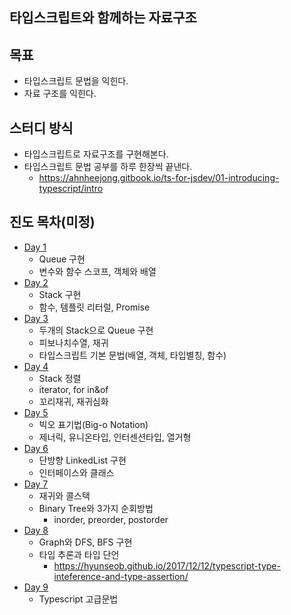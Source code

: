 ## 타입스크립트와 함께하는 자료구조

## 목표
- 타입스크립트 문법을 익힌다.
- 자료 구조를 익힌다.

## 스터디 방식
- 타입스크립트로 자료구조를 구현해본다.
- 타입스크립트 문법 공부를 하루 한장씩 끝낸다.
  - https://ahnheejong.gitbook.io/ts-for-jsdev/01-introducing-typescript/intro

## 진도 목차(미정)
- [Day 1](./__NOTE/01/queue_impl.md)
  - Queue 구현
  - 변수와 함수 스코프, 객체와 배열
- [Day 2](./__NOTE/01/stack_imple)
  - Stack 구현
  - 함수, 템플릿 리터럴, Promise
- [Day 3](./__NOTE/03/피보나치수열,스택정렬.md)
  - 두개의 Stack으로 Queue 구현
  - 피보나치수열, 재귀
  - 타입스크립트 기본 문법(배열, 객체, 타입별칭, 함수)
- [Day 4](./__NOTE/04/iterator.md)
  - Stack 정렬
  - iterator, for in&of
  - 꼬리재귀, 재귀심화
- [Day 5](./__NOTE/05/Big-O_Notation.md)
  - 빅오 표기법(Big-o Notation)
  - 제너릭, 유니온타입, 인터센션타입, 열거형
- [Day 6]()
  - 단방향 LinkedList 구현
  - 인터페이스와 클래스
- [Day 7](./__NOTE/07/재귀와콜스택.md)
  - 재귀와 콜스택
  - Binary Tree와 3가지 순회방법
    - inorder, preorder, postorder
- [Day 8]()
  - Graph와 DFS, BFS 구현
  - 타입 추론과 타입 단언
    - https://hyunseob.github.io/2017/12/12/typescript-type-inteference-and-type-assertion/
- [Day 9]()
  - Typescript 고급문법


